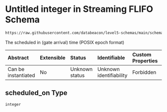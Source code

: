 # Untitled integer in Streaming FLIFO Schema

```txt
https://raw.githubusercontent.com/databeacon/level5-schemas/main/schemas/streaming/flifo.schema.json#/properties/scheduled_on
```

The scheduled in (gate arrival) time (POSIX epoch format)

| Abstract            | Extensible | Status         | Identifiable            | Custom Properties | Additional Properties | Access Restrictions | Defined In                                                                          |
| :------------------ | :--------- | :------------- | :---------------------- | :---------------- | :-------------------- | :------------------ | :---------------------------------------------------------------------------------- |
| Can be instantiated | No         | Unknown status | Unknown identifiability | Forbidden         | Allowed               | none                | [flifo.schema.json\*](../../out/streaming/flifo.schema.json "open original schema") |

## scheduled\_on Type

`integer`
